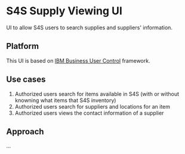 # S4S Supply Viewing UI

UI to allow S4S users to search supplies and suppliers' information.

## Platform

This UI is based on [IBM Business User Control](https://mediacenter.ibm.com/media/IBM+Order+Management+-+OMS+Business+User+Controls+overview/0_9ddzh4ku) framework.

## Use cases

1. Authorized users search for items available in S4S (with or without knowning what items that S4S inventory)
2. Authorized users search for suppliers and locations for an item
3. Authorized users views the contact information of a supplier

## Approach 

...
